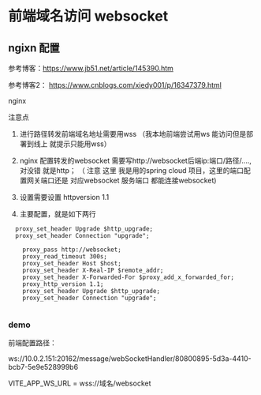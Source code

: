 # 前端域名访问 websocket


## ngixn 配置

参考博客：https://www.jb51.net/article/145390.htm

参考博客2： https://www.cnblogs.com/xiedy001/p/16347379.html


nginx


注意点

1. 进行路径转发前端域名地址需要用wss （我本地前端尝试用ws 能访问但是部署到线上 就提示只能用wss）

2. nginx 配置转发的websocket 需要写http://websocket后端ip:端口/路径/...., 对没错 就是http； （ 注意 这里 我是用的spring cloud 项目，这里的端口配置网关端口还是 对应websocket 服务端口 都能连接websocket)

3. 设置需要设置 httpversion 1.1 

4. 主要配置，就是如下两行

```
  proxy_set_header Upgrade $http_upgrade;
  proxy_set_header Connection "upgrade";
```

```
    proxy_pass http://websocket;
    proxy_read_timeout 300s;
    proxy_set_header Host $host;
    proxy_set_header X-Real-IP $remote_addr;
    proxy_set_header X-Forwarded-For $proxy_add_x_forwarded_for;
    proxy_http_version 1.1;
    proxy_set_header Upgrade $http_upgrade;
    proxy_set_header Connection "upgrade";
 
```


### demo

前端配置路径：

 ws://10.0.2.151:20162/message/webSocketHandler/80800895-5d3a-4410-bcb7-5e9e528999b6

 VITE_APP_WS_URL = wss://域名/websocket
